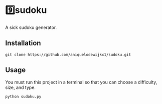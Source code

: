 # 9️⃣sudoku
A sick sudoku generator.

## Installation
```
git clone https://github.com/aniquelodewijkx1/sudoku.git
```

## Usage
You must run this project in a terminal so that you can choose a difficulty, size, and type.
```
python sudoku.py
```
